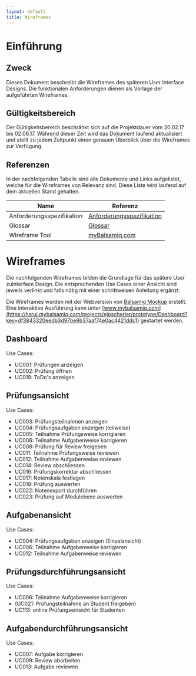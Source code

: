 ```yaml
---
layout: default
title: Wireframes
---
```


# Einführung
## Zweck

Dieses Dokument beschreibt die Wireframes des späteren User Interface Designs. Die funktionalen Anforderungen dienen als Vorlage der aufgeführten Wireframes.

## Gültigkeitsbereich

Der Gültigkeitsbereich beschränkt sich auf die Projektdauer vom 20.02.17 bis 02.06.17. Während dieser Zeit wird das Dokument laufend aktualisiert und stellt zu jedem Zeitpunkt einen genauen Überblick über die Wireframes zur Verfügung.

## Referenzen

In der nachfolgenden Tabelle sind alle Dokumente und Links aufgelistet, welche für die Wireframes von Relevanz sind. Diese Liste wird laufend auf dem aktuellen Stand gehalten.

| **Name**                          | **Referenz**                                                                                                                                                                                                                                         |
| --------------------------------- | ---------------------------------------------------------------------------------------------------------------------------------------------------------------------------------------------------------------------------------------------------- |
| Anforderungsspezifikation         | [Anforderungsspezifikation](https://gitlab.com/engineering-projekt/examibur/raw/master/docs/anforderungen/anforderungsspezifikation.md)                                                                                                                         |
| Glossar                           | [Glossar](https://gitlab.com/engineering-projekt/examibur/blob/master/docs/projektplan/glossar.md)                                                                                                                                                   |
| Wireframe Tool                    | [myBalsamiq.com](https://www.mybalsamiq.com/)                                                                                                                                                   |

# Wireframes

Die nachfolgenden Wireframes bilden die Grundlage für das spätere User zuInterface Design. Die entsprechenden Use Cases einer Ansicht sind jeweils verlinkt und falls nötig mit einer schrittweisen Anleitung ergänzt.

Die Wireframes wurden mit der Webversion von [Balsamiq Mockup](https://www.mybalsamiq.com/) erstellt. Eine interaktive Ausführung kann unter [www.mybalsamiq.com](https://hsrui.mybalsamiq.com/projects/ejpscherler/prototype/Dashboard?key=df3843320eedb3d97be9b37aaf74e0ac4421ddc1) gestartet werden.

## Dashboard
Use Cases:

* UC001: Prüfungen anzeigen
* UC002: Prüfung öffnen
* UC019: ToDo's anzeigen

## Prüfungsansicht
Use Cases:

* UC003: Prüfungsteilnahmen anzeigen
* UC004: Prüfungsaufgaben anzeigen (teilweise)
* UC005: Teilnahme Prüfungsweise korrigieren
* UC006: Teilnahme Aufgabenweise korrigieren
* UC008: Prüfung für Review freigeben
* UC011: Teilnahme Prüfungsweise reviewen
* UC012: Teilnahme Aufgabenweise reviewen
* UC014: Review abschliessen
* UC016: Prüfungskorrektur abschliessen
* UC017: Notenskala festlegen
* UC018: Prüfung auswerten
* UC022: Notenexport durchführen
* UC023: Prüfung auf Modulebene auswerten

## Aufgabenansicht
Use Cases:

* UC004: Prüfungsaufgaben anzeigen (Einzelansicht)
* UC006: Teilnahme Aufgabenweise korrigieren
* UC012: Teilnahme Aufgabenweise reviewen

## Prüfungsdurchführungsansicht
Use Cases:

* UC006: Teilnahme Aufgabenweise korrigieren
* (UC021: Prüfungsteilnahme an Student freigeben)
* UC113: online Prüfungseinsicht für Studenten

## Aufgabendurchführungsansicht
Use Cases:

* UC007: Aufgabe korrigieren
* UC009: Review abarbeiten
* UC013: Aufgabe reviewen




